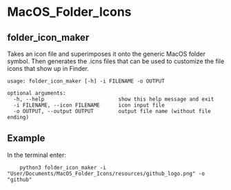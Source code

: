 # MacOS_Folder_Icons

## folder_icon_maker
Takes an icon file and superimposes it onto the generic MacOS folder symbol. Then generates the .icns files that can be used to customize the file icons that show up in Finder.

```
usage: folder_icon_maker [-h] -i FILENAME -o OUTPUT

optional arguments:
  -h, --help                        show this help message and exit
  -i FILENAME, --icon FILENAME      icon input file
  -o OUTPUT, --output OUTPUT        output file name (without file ending)
```

## Example
In the terminal enter:
```
    python3 folder_icon_maker -i "User/Documents/MacOS_Folder_Icons/resources/github_logo.png" -o "github"
```